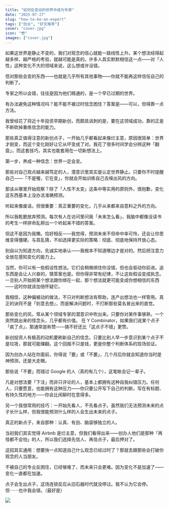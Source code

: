 ```yaml
---
title: "如何在变动的世界中成为专家"
date: "2025-07-27"
slug: "how-to-be-an-expert"
tags: ["创业", "好文推荐"]
cover: "cover.jpg"
icon: "😎"
images: ["cover.jpg"]
---
```

如果这世界是静止不变的，我们对观念的信心就能一路线性上升。某个想法经得起越多样、越严格的考验，就越可能是真的。许多人其实默默相信这一点——对「人性」这种变化不大的领域来说，这么想或许没错。



但对那些会变的东西——也就是几乎所有其他事物——你就不能再这样信任自己的判断了。



专家之所以会错，往往是因为他们精通的，是一个早已过期的世界。



有办法避免这种情况吗？能不能不被过时信念困住？答案是——可以，但得靠一点方法。



我曾经花了将近十年投资早期新创，而颇具讽刺的是，要在这领域成功，靠的正是不断砍掉重练信念的能力。



那些真正值得注意的新创点子，一开始几乎都看起来像烂主意，原因很简单：世界才刚变，而这个变化刚好让它从坏变成了对。我花了很多时间学会分辨这种「翻盘」，而这套技巧，其实也能套用在一切新想法上。



第一步，养成一种信念：世界一定会变。



那些对自己观点越来越笃定的人，潜意识里其实是认定世界静止。只要你不时提醒自己——「不是喔，它在变」，你就会开始训练自己去嗅出风的方向。



那该从哪里开始观察？除了「人性不太变」这条中等实用的原则外，很抱歉，变化这东西基本上没办法准确预测。



听起来像废话，但很重要：真正重要的变化，几乎从来都来自意料之外的方向。



所以我乾脆放弃预测。每次有人在访问里问我「未来怎么看」，我脑中都像没读书的考生一样拼命乱掰出一个听起来不错的答案。



但这不是因为我懒。恰好相反——我觉得，预测未来不但命中率可怜，还会让你思维变得僵硬。与其乱猜，不如选择更实际的策略：彻底、彻底地保持开放心态。



别自以为知道方向，先诚实地承认——我根本不知道哪边才是对的。然后把注意力全放在感知变化的能力上。



当然，你可以有一些假设性想法。它们会稍微绑住你没错，但也会驱动你前进。追东西是会让人兴奋的，猜答案也是。但你得非常有纪律，不让这些假设变成执念。
一旦别人开始把某个想法跟你绑在一起，那个想法就更可能变成你想相信的东西——这时你就该加倍怀疑它。



我相信，这种偏被动的做法，不只对判断想法有帮助，连产出想法也一样管用。真正的诀窍不是「刻意去想」，而是解决问题时，不打断那些莫名冒出来的直觉。



那些变化的风，常从某个领域专家的潜意识中吹出来。只要你对某件事够熟，一个突然跳出来的怪念头，几乎都有价值。
在 Y Combinator，如果我们说某个点子「疯了点」，那通常是称赞——搞不好还比「这点子不错」更赞。



新创投资人有极高的动机要刷新自己的信念。只要比别人早一步意识到某个点子不是垃圾，那就可能赚翻。这个回报不只是钱，更是你整个判断体系的现场验证。



因为创办人站在你面前，你得说「要」或「不要」，几个月后你就会知道你当时是神预测，还是大走眼。



那些说「不要」而错过 Google 的人（真的有几个），这笔帐会记一辈子。



凡是对想法要「下注」而非只评论的人，基本上都拥有这种自我纠错压力。任何人，只要愿意，也能拥有这种压力——你只要公开写下自己的判断。写在有标题、有持久性的地方——你会比闲聊时在意得多。



另一个我很常用的技巧：一开始先看人，不先看点子。虽然我们无法预测未来的点子长什么样，但我很能预测什么样的人会生出未来的点子。



真正的新点子，来自那种：认真、有劲、脑袋够独立的人。



当初我们其实觉得 Airbnb 是烂主意，但我们看得出来——创办人他们是那种「再怪都不会怕」的人，所以我们选择先信人、再信点子，最后押对了。



这招其实通用：想要快一点知道自己什么观念已经过时了？那就去跟那些会打破你观念的人当朋友。



不被自己的专业反困住，已经够难了，而未来只会更难。因为变化不是加速了——变化一直都在加速。



点子会生出点子，这场连锁反应从旧石器时代就没停过。我不认为它会停。
但⋯⋯也许我会错。（最好是）




![](https://prod-files-secure.s3.us-west-2.amazonaws.com/112d0858-5090-4d34-a606-b75eb8d65fd2/46476355-9cf3-4e99-9b7a-3531bc426380/1000202064.png?X-Amz-Algorithm=AWS4-HMAC-SHA256&X-Amz-Content-Sha256=UNSIGNED-PAYLOAD&X-Amz-Credential=ASIAZI2LB4667AFPK4D2%2F20250924%2Fus-west-2%2Fs3%2Faws4_request&X-Amz-Date=20250924T211129Z&X-Amz-Expires=3600&X-Amz-Security-Token=IQoJb3JpZ2luX2VjENz%2F%2F%2F%2F%2F%2F%2F%2F%2F%2FwEaCXVzLXdlc3QtMiJIMEYCIQCoonORA0VtwfizV2z13EF1gGZdk3OZ9vT2QOZNM66xJAIhAN%2Bm6dxOezva353pN%2FzymVq7K6GvAqztisJwhnaAdB2TKv8DCGUQABoMNjM3NDIzMTgzODA1Igy9WPqbeFzB9bAA8L0q3AMAqu5fODAYef8Ao0TYDMchJSo9X125N%2BVVQTEP8CQvyzp516hTvA1So2ydUBt4HWPfGrwOi%2BZaNgtr9aafj6mqy9z9NH%2FjJJaV3q4EtScTzMBH0xQa6Gy5fjl6S89SCNHzX5jWWrzuatYCVsshkxfHz815DW7Lnl7TEfhLxafYlSjG1RR%2BPKZELmkcBzLnlypP45l%2BCA0Pnuohy3t%2FhxlhfjV7YnehOhKZavCmaUf9CikRaCpGxvnaWviV%2BxIYEjvTBk6duv9R%2FTxhfhNi9IjZDFHsXwglGoM1cENCOKav9XQcrC78ptYrX1JQP8puFo9LkTI%2BbnCYwte4NYcWe2Iy8a7bHhCbk8F1gi3ubZky3KzrjlPbN9hyDM4Insr%2BT0p067PqdPfiTv7w6xv9FGVZsXWb2l7dz3v44G%2BChMmeDbYytsXEe5%2Fj3KjQX544l6jz2rSqyqpUrn8YjhTShPoqoDLUwd0Gw0paaskeo0vWlCD%2FCUJQiFuz0GBVpbgK5YsVAoMC6OMUQjMknaTxCT2G%2B76HytqdqHXfziuKHI9rU3hLjHQTKUssvkmwB3%2FVbCDGyvUNgbcykDOWRHuv9hPtUV%2Fyrx%2FGFlFzDKU2BEdqhwf9HbU%2F0IeIWVszCTDBndHGBjqkAd%2FYhA%2BLBjMTTupg%2F56ascGaNENT%2BciYQOsLvfBHlkzhwP1hqFUxDXg%2BWcSOydogLzkTrTUfccTGNd85eN5SESSi3pxm5NdQUn81v1TpObnaCJDggOW5aEjg5nNDgLVrdyQgYv43J%2BeztA2Sw3iTZz9lW%2BrmE%2F8NrqZ7MEqfpQN63GyOHeXsoZfTjgxMIrtFFMQwga%2BvdBTUQr5CnTTnclBJTaXM&X-Amz-Signature=3d9c6301ca53975240234c24c814ad73a86092927e20d3f2394ecf0349dc52ec&X-Amz-SignedHeaders=host&x-amz-checksum-mode=ENABLED&x-id=GetObject)

